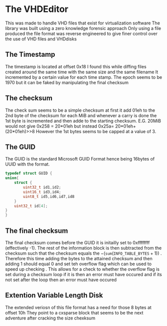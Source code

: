 # The VHDEditor

This was made to handle VHD files that exist for virtualization software 
The library was built using a zero knowledge forensic approach 
Only using a file produced the file format was reverse engineered to 
give finer control over the  use of VHD files and VHDdisks



## The Timestamp
The timestamp is located at offset 0x18 I found this while diffing files created around the same time with the same size and the same filename
It incremented by a certain value for each time stamp.
The epoch seems to be 1970 but it can be faked by manipulating the final checksum 

## The checksum

The check sum seems to be a simple checksum at first it add 01eh  to the 2nd byte of the  checksum for each MiB and whenever a carry is done
the 1st byte is incremented and then adde to the starting checksum.
E.G. 20MiB would not give 0x258 = 20\*01eh but instead 0x25a= 20\*01eh+ (20*01eh)>>8
However the 1st bytes seems to be capped at a value of 3.


## The GUID
The GUID is the standard Microsoft GUID Format hence being 16bytes of UUID with the format. 
```C
typedef struct GUID {
union{
    struct {
        uint32_t id1,id2;
        uint16_t id3,id4;
        uint8_t id5,id6,id7,id8
    }
    uint32_t id[4];
}
}
```
## The final checksum
The final checksum comes before the GUID it is initailly set to 0xffffffff (effectively -1). The rest of the information block is then subtracted from the checksum such that the checksum  equals the $-(\texttt{sum}( \texttt{INFO\_TABLE\_BYTES} +1 ) )$ .  Therefore this time  adding the bytes to the attained  checksum and then adding 1 should equal 0 and set teh overflow flag which can be used to speed up checking     . This allows for a check to whether the overflow flag is set during a checksum loop if it is then an error must have occured and if its not set after the loop then an error must have occured  

## Extention Variable Length Disk 
The extended veriosn of this file format has a need for those 8 bytes at offset 10h They point to a cxsparse block that seems to be the next adventure after cracking the size chexksum